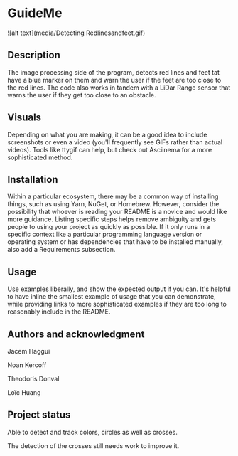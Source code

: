 # GuideMe

![alt text](media/Detecting Redlinesandfeet.gif)

## Description
The image processing side of the program, detects red lines and feet tat have a blue marker on them and warn the user if the feet are too close to the red lines.
The code also works in tandem with a LiDar Range sensor that warns the user if they get too close to an obstacle.

## Visuals

Depending on what you are making, it can be a good idea to include screenshots or even a video (you'll frequently see GIFs rather than actual videos). Tools like ttygif can help, but check out Asciinema for a more sophisticated method.

## Installation
Within a particular ecosystem, there may be a common way of installing things, such as using Yarn, NuGet, or Homebrew. However, consider the possibility that whoever is reading your README is a novice and would like more guidance. Listing specific steps helps remove ambiguity and gets people to using your project as quickly as possible. If it only runs in a specific context like a particular programming language version or operating system or has dependencies that have to be installed manually, also add a Requirements subsection.

## Usage
Use examples liberally, and show the expected output if you can. It's helpful to have inline the smallest example of usage that you can demonstrate, while providing links to more sophisticated examples if they are too long to reasonably include in the README.



## Authors and acknowledgment
Jacem Haggui

Noan Kercoff

Theodoris Donval

Loïc Huang

## Project status
Able to detect and track colors, circles as well as crosses.


The detection of the crosses still needs work to improve it.
